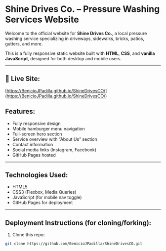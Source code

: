 # Shine Drives Co. – Pressure Washing Services Website

Welcome to the official website for **Shine Drives Co.**, a local pressure washing service specializing in driveways, sidewalks, bricks, patios, gutters, and more.

This is a fully responsive static website built with **HTML**, **CSS**, and **vanilla JavaScript**, designed for both desktop and mobile users.

---

## 🚀 Live Site:

[https://BenicioJPadilla.github.io/ShineDrivesCO/](https://BenicioJPadilla.github.io/ShineDrivesCO/)

## Features:

- Fully responsive design
- Mobile hamburger menu navigation
- Full-screen hero section
- Service overview with “About Us” section
- Contact information
- Social media links (Instagram, Facebook)
- GitHub Pages hosted

---

## Technologies Used:

- HTML5
- CSS3 (Flexbox, Media Queries)
- JavaScript (for mobile nav toggle)
- GitHub Pages for deployment

---

## Deployment Instructions (for cloning/forking):

1. Clone this repo:

```bash
git clone https://github.com/BenicioJPadilla/ShineDrivesCO.git
 
